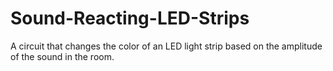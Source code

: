 # Sound-Reacting-LED-Strips
A circuit that changes the color of an LED light strip based on the amplitude of the sound in the room.
